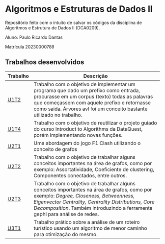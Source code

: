 # Algoritmos e Estruturas de Dados II
Repositório feito com o intuito de salvar os códigos da disciplina de Algoritmos e Estrutura de Dados II (DCA0209).

Aluno: Paulo Ricardo Dantas

Matrícula 20230000789

## Trabalhos desenvolvidos

| Trabalho | Descrição | 
|------|------|
| [U1T2](https://github.com/rikdantas/Algoritmos-Estruturas-Dados-II/tree/main/U1T2) | Trabalho com o objetivo de implementar um programa que dado um prefixo como entrada, procurasse em um corpus (texto) todas as palavras que começassem com aquele prefixo e retornasse como saída. Árvores avl foi um conceito bastante utilizado no trabalho. |
| [U1T4](https://github.com/rikdantas/Algoritmos-Estruturas-Dados-II/tree/main/U1T4) | Trabalho com o objetivo de reutilizar o projeto guiado do curso Introduct to Algorithms da DataQuest, porém implementando novas funções. |
| [U2T1](https://github.com/rikdantas/Algoritmos-Estruturas-Dados-II/tree/main/U2T1) | Uma abordagem do jogo F1 Clash utilizando o conceito de grafos |
| [U2T2](https://github.com/rikdantas/Algoritmos-Estruturas-Dados-II/tree/main/U2T2) | Trabalho com o objetivo de trabalhar alguns conceitos importantes na área de grafos, como por exemplo: Assortatividade, Coeficiente de clustering, Componentes conectados, entre outros. |
| [U2T3](https://github.com/rikdantas/Algoritmos-Estruturas-Dados-II/tree/main/U2T3) | Trabalho com o objetivo de trabalhar alguns conceitos importantes na área de grafos, como por exemplo: *Degree, Closeness, Betweenness, Eigenvector Centrality, Centrality Distributions, Core Decomposition*. Também introduzindo a ferramenta gephi para análise de redes. |
| [U3T1](https://github.com/rikdantas/Algoritmos-Estruturas-Dados-II/tree/main/U3T1) | Trabalho prático sobre a análise de um roteiro turístico usando um algoritmo de menor caminho para otimização do mesmo. |
